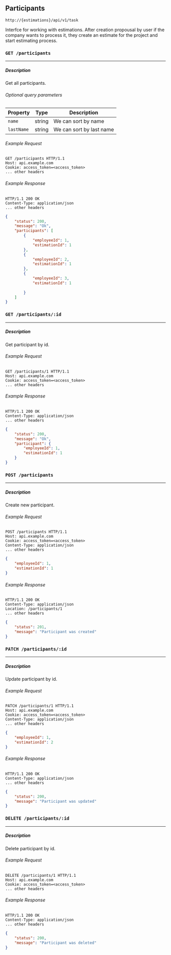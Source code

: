 ## Participants

```plaintext
http://{estimations}/api/v1/task
```

Interfce for working with estimations. After creation propousal by user if the company wants to process it, they create an estimate for the project and start estimating process.

### `GET /participants`
------------------------------------------------------------------

##### Description

Get all participants.

###### Optional query parameters

| Property    | Type   | Description                   |
|-------------|--------|-------------------------------|
| `name`      | string | We can sort by name           |
| `lastName`  | string | We can sort by last name      |

###### Example Request

```http
GET /participants HTTP/1.1
Host: api.example.com
Cookie: access_token=<access_token>
... other headers
```

###### Example Response

```http
HTTP/1.1 200 OK
Content-Type: application/json
... other headers
```
```json
{
    "status": 200,
    "message": "Ok",
    "participants": [
        {
            "employeeId": 1,
            "estimationId": 1
        },
        {
            "employeeId": 2,
            "estimationId": 1
        },
        {
            "employeeId": 3,
            "estimationId": 1
        
        } 
    ]
}
```

### `GET /participants/:id`
------------------------------------------------------------------

##### Description

Get participant by id.

###### Example Request

```http
GET /participants/1 HTTP/1.1
Host: api.example.com
Cookie: access_token=<access_token>
... other headers
```
###### Example Response

```http
HTTP/1.1 200 OK
Content-Type: application/json
... other headers
```
```json
{
    "status": 200,
    "message": "Ok",
    "participant": {
        "employeeId": 1,
        "estimationId": 1
    }
}
```


### `POST /participants`
------------------------------------------------------------------

##### Description

Create new participant.

###### Example Request

```http
POST /participants HTTP/1.1
Host: api.example.com
Cookie: access_token=<access_token>
Content-Type: application/json
... other headers
```
```json
{
    "employeeId": 1,
    "estimationId": 1
}
```
###### Example Response

```http
HTTP/1.1 200 OK
Content-Type: application/json
Location: /participants/1
... other headers
```
```json
{
    "status": 201,
    "message": "Participant was created"
}
```

### `PATCH /participants/:id`
------------------------------------------------------------------

##### Description

Update participant by id.

###### Example Request

```http
PATCH /participants/1 HTTP/1.1
Host: api.example.com
Cookie: access_token=<access_token>
Content-Type: application/json
... other headers
```
```json
{
    "employeeId": 1,
    "estimationId": 2
}
```
###### Example Response

```http
HTTP/1.1 200 OK
Content-Type: application/json
... other headers
```
```json
{
    "status": 200,
    "message": "Participant was updated"
}
```

### `DELETE /participants/:id`
------------------------------------------------------------------

##### Description

Delete participant by id.

###### Example Request

```http
DELETE /participants/1 HTTP/1.1
Host: api.example.com
Cookie: access_token=<access_token>
... other headers
```

###### Example Response

```http
HTTP/1.1 200 OK
Content-Type: application/json
... other headers
```
```json
{
    "status": 200,
    "message": "Participant was deleted"
}
```